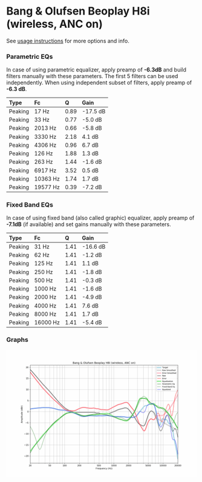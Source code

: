 # Bang & Olufsen Beoplay H8i (wireless, ANC on)
See [usage instructions](https://github.com/jaakkopasanen/AutoEq#usage) for more options and info.

### Parametric EQs
In case of using parametric equalizer, apply preamp of **-6.3dB** and build filters manually
with these parameters. The first 5 filters can be used independently.
When using independent subset of filters, apply preamp of **-6.3 dB**.

| Type    | Fc       |    Q | Gain     |
|:--------|:---------|:-----|:---------|
| Peaking | 17 Hz    | 0.89 | -17.5 dB |
| Peaking | 33 Hz    | 0.77 | -5.0 dB  |
| Peaking | 2013 Hz  | 0.66 | -5.8 dB  |
| Peaking | 3330 Hz  | 2.18 | 4.1 dB   |
| Peaking | 4306 Hz  | 0.96 | 6.7 dB   |
| Peaking | 126 Hz   | 1.88 | 1.3 dB   |
| Peaking | 263 Hz   | 1.44 | -1.6 dB  |
| Peaking | 6917 Hz  | 3.52 | 0.5 dB   |
| Peaking | 10363 Hz | 1.74 | 1.7 dB   |
| Peaking | 19577 Hz | 0.39 | -7.2 dB  |

### Fixed Band EQs
In case of using fixed band (also called graphic) equalizer, apply preamp of **-7.1dB**
(if available) and set gains manually with these parameters.

| Type    | Fc       |    Q | Gain     |
|:--------|:---------|:-----|:---------|
| Peaking | 31 Hz    | 1.41 | -16.6 dB |
| Peaking | 62 Hz    | 1.41 | -1.2 dB  |
| Peaking | 125 Hz   | 1.41 | 1.1 dB   |
| Peaking | 250 Hz   | 1.41 | -1.8 dB  |
| Peaking | 500 Hz   | 1.41 | -0.3 dB  |
| Peaking | 1000 Hz  | 1.41 | -1.6 dB  |
| Peaking | 2000 Hz  | 1.41 | -4.9 dB  |
| Peaking | 4000 Hz  | 1.41 | 7.6 dB   |
| Peaking | 8000 Hz  | 1.41 | 1.7 dB   |
| Peaking | 16000 Hz | 1.41 | -5.4 dB  |

### Graphs
![](./Bang%20&%20Olufsen%20Beoplay%20H8i%20(wireless,%20ANC%20on).png)
